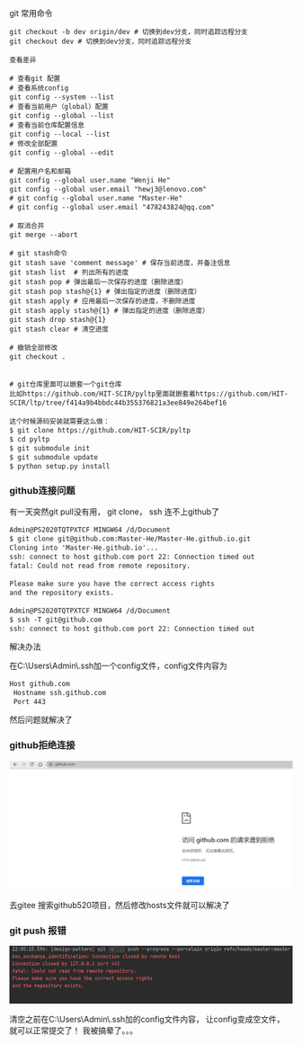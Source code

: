 git 常用命令

```shell
git checkout -b dev origin/dev # 切换到dev分支，同时追踪远程分支
git checkout dev # 切换到dev分支，同时追踪远程分支

查看差异

# 查看git 配置
# 查看系统config
git config --system --list
# 查看当前用户（global）配置
git config --global --list
# 查看当前仓库配置信息
git config --local --list
# 修改全部配置
git config --global --edit

# 配置用户名和邮箱
git config --global user.name "Wenji He"
git config --global user.email "hewj3@lenovo.com"
# git config --global user.name "Master-He"
# git config --global user.email "478243824@qq.com"

# 取消合并
git merge --abort

# git stash命令
git stash save 'comment message' # 保存当前进度，并备注信息
git stash list  # 列出所有的进度
git stash pop # 弹出最后一次保存的进度（删除进度）
git stash pop stash@{1} # 弹出指定的进度（删除进度）
git stash apply # 应用最后一次保存的进度，不删除进度
git stash apply stash@{1} # 弹出指定的进度（删除进度）
git stash drop stash@{1}
git stash clear # 清空进度

# 撤销全部修改
git checkout .


# git仓库里面可以嵌套一个git仓库
比如https://github.com/HIT-SCIR/pyltp里面就嵌套着https://github.com/HIT-SCIR/ltp/tree/f414a9b4bbdc44b355376821a3ee849e264bef16

这个时候源码安装就需要这么做：
$ git clone https://github.com/HIT-SCIR/pyltp
$ cd pyltp
$ git submodule init
$ git submodule update
$ python setup.py install
```



### github连接问题

有一天突然git pull没有用， git clone， ssh 连不上github了

```shell
Admin@PS2020TQTPXTCF MINGW64 /d/Document
$ git clone git@github.com:Master-He/Master-He.github.io.git
Cloning into 'Master-He.github.io'...
ssh: connect to host github.com port 22: Connection timed out
fatal: Could not read from remote repository.

Please make sure you have the correct access rights
and the repository exists.

Admin@PS2020TQTPXTCF MINGW64 /d/Document
$ ssh -T git@github.com
ssh: connect to host github.com port 22: Connection timed out

```

解决办法

在C:\Users\Admin\\.ssh加一个config文件，config文件内容为

```
Host github.com
 Hostname ssh.github.com
 Port 443
```

然后问题就解决了



### github拒绝连接

![image-20220524212855978](Git.assets/image-20220524212855978.png)

去gitee 搜索github520项目，然后修改hosts文件就可以解决了



### git  push 报错

![image-20220524220654156](Git.assets/image-20220524220654156.png)

清空之前在C:\Users\Admin\\.ssh加的config文件内容， 让config变成空文件， 就可以正常提交了！ 我被搞晕了。。。